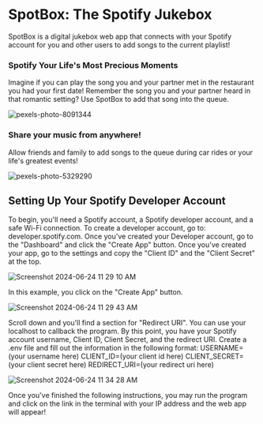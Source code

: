 <h1>SpotBox: The Spotify Jukebox</h1>
<p>SpotBox is a digital jukebox web app that connects with your Spotify account for you and other users to add songs to the current playlist!</p>

<h3><strong>Spotify Your Life's Most Precious Moments</strong></h3>

<p>Imagine if you can play the song you and your partner met in the restaurant you had your first date! Remember the song you and your partner heard in that romantic setting? Use SpotBox to add that song into the queue.</p>

![pexels-photo-8091344](https://github.com/fellixlyu1/SpotBox_DigitalJukeBox/assets/116593040/0d82251c-5299-44bb-b44a-02a827f777d7)

<h3><strong>Share your music from anywhere!</strong></h3>

<p>Allow friends and family to add songs to the queue during car rides or your life's greatest events!</p>

![pexels-photo-5329290](https://github.com/fellixlyu1/SpotBox_DigitalJukeBox/assets/116593040/7ffb36cd-02c6-40e4-ab42-50b95e612859)

<h2><strong>Setting Up Your Spotify Developer Account</strong></h2>

<p>To begin, you'll need a Spotify account, a Spotify developer account, and a safe Wi-Fi connection. To create a developer account, go to: developer.spotify.com. Once you've created your Developer account, go to the "Dashboard" and click the "Create App" button. Once you've created your app, go to the settings and copy the "Client ID" and the "Client Secret" at the top.</p>

![Screenshot 2024-06-24 11 29 10 AM](https://github.com/fellixlyu1/SpotBox_DigitalJukeBox/assets/116593040/83c52db4-0761-4edb-86bc-5d813577d876)
<p>In this example, you click on the "Create App" button.</p>

![Screenshot 2024-06-24 11 29 43 AM](https://github.com/fellixlyu1/SpotBox_DigitalJukeBox/assets/116593040/dfc2bb7c-064f-4c41-87b9-d328e31c7a03)
<p></p>

<p>Scroll down and you'll find a section for "Redirect URI". You can use your localhost to callback the program. By this point, you have your Spotify account username, Client ID, Client Secret, and the redirect URI. Create a .env file and fill out the information in the following format:
USERNAME=(your username here)
CLIENT_ID=(your client id here)
CLIENT_SECRET=(your client secret here)
REDIRECT_URI=(your redirect uri here)</p>

![Screenshot 2024-06-24 11 34 28 AM](https://github.com/fellixlyu1/SpotBox_DigitalJukeBox/assets/116593040/e01a91ad-0dc1-4629-8008-1258df9b5f13)

<p>Once you've finished the following instructions, you may run the program and click on the link in the terminal with your IP address and the web app will appear!</p>
